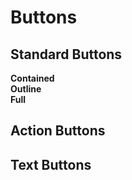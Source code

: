 # Buttons

## Standard Buttons

<section class="mds">
  <div class="flex flex-row flex-nowrap justify-between mt-10">
    <div style="width: 47%;">
      <strong>Contained</strong>
      <div class="my-5">
        <mx-button value="button" />
      </div>
      <div class="my-5">
        <mx-button value="Disabled button" disabled />
      </div>
      <div class="my-5">
        <mx-button value="XL button" xl />
      </div>
      <div class="my-5">
        <mx-button value="XL Disabled button" disabled xl />
      </div>
       <div class="my-5">
        <mx-button value="Button as Link" href="https://google.com" target="_blank" />
      </div>
    </div>
    <div style="width: 47%;">
      <strong>Outline</strong>
      <div class="my-5">
        <mx-button value="Outlined button" type="outlined" />
      </div>
      <div class="my-5">
        <mx-button value="Outlined button" type="outlined" disabled />
      </div>
      <div class="my-5">
        <mx-button value="XL outlined button" type="outlined" xl />
      </div>
      <div class="my-5">
        <mx-button value="XL outlined Disabled" type="outlined" disabled xl />
      </div>
      <div class="my-5">
        <mx-button value="Button as Link" type="outlined" href="https://google.com" target="_blank" />
      </div>
    </div>
  </div>
  <div>
    <strong>Full</strong>
    <div class="my-5">
      <mx-button value="button" full />
    </div>
    <div class="my-5">
      <mx-button value="XL button" xl full />
    </div>
    <div class="my-5">
      <mx-button value="Outlined button" type="outlined" full />
    </div>
    <div class="my-5">
      <mx-button value="Outlined button" type="outlined" full xl />
    </div>
  </div>
</section>

## Action Buttons

<section class="mds">
  <div class="my-5">
    <mx-button value="button" type="action" />
  </div>
  <div class="my-5">
    <mx-button value="button with icon" type="action" icon-left="ph-apple-logo" />
  </div>
  <div class="my-5">
    <mx-button value="disabled" type="action" disabled />
  </div>
</section>

## Text Buttons

<section class="mds">
  <div class="my-5">
    <mx-button value="button" type="text" />
  </div>
  <div class="my-5">
    <mx-button value="button with icon" type="text" icon-left="ph-apple-logo" />
  </div>
  <div class="my-5">
    <mx-button value="disabled" type="text" disabled />
  </div>
</section>
